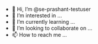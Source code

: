 - 👋 Hi, I’m @se-prashant-testuser
- 👀 I’m interested in ...
- 🌱 I’m currently learning ...
- 💞️ I’m looking to collaborate on ...
- 📫 How to reach me ...

<!---
se-prashant-testuser/se-prashant-testuser is a ✨ special ✨ repository because its `README.md` (this file) appears on your GitHub profile.
You can click the Preview link to take a look at your changes.
--->

